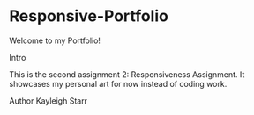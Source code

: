 # Responsive-Portfolio


Welcome to my Portfolio!

Intro

This is the second assignment 2: Responsiveness Assignment.
It showcases my personal art for now instead of coding work.


Author
Kayleigh Starr